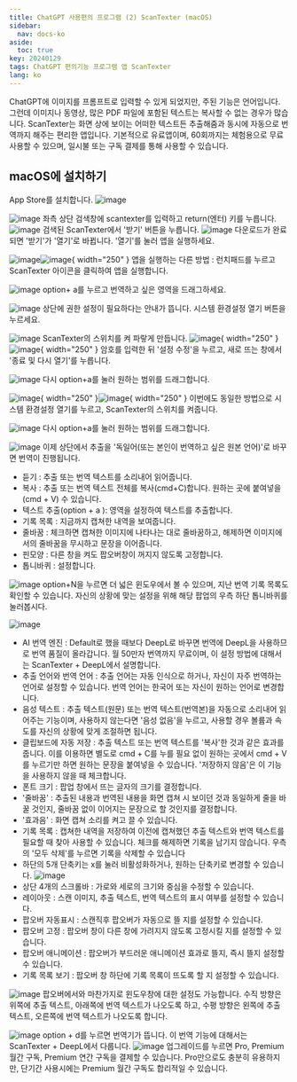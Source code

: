 ```yaml
---
title: ChatGPT 사용편의 프로그램 (2) ScanTexter (macOS)
sidebar:
  nav: docs-ko
aside:
  toc: true
key: 20240129
tags: ChatGPT 편의기능 프로그램 앱 ScanTexter
lang: ko
---
```


ChatGPT에 이미지를 프롬프트로 입력할 수 있게 되었지만, 주된 기능은 언어입니다. 그런데 이미지나 동영상, 많은 PDF 파일에 포함된 텍스트는 복사할 수 없는 경우가 많습니다. ScanTexter는 화면 상에 보이는 어떠한 텍스트든 추출해줌과 동시에 자동으로 번역까지 해주는 편리한 앱입니다. 기본적으로 유료앱이며, 60회까지는 체험용으로 무료 사용할 수 있으며, 일시불 또는 구독 결제를 통해 사용할 수 있습니다.

## macOS에 설치하기
App Store를 설치합니다.
![image](/assets/img/2024-01-29-2024-01-29-ScanTexter/스크린샷-2024-01-14-오전-12.10.37.png)

![image](/assets/img/2024-01-29-2024-01-29-ScanTexter/스크린샷-2024-01-14-오전-12.12.07.png)
좌측 상단 검색창에 scantexter를 입력하고 return(엔터) 키를 누릅니다.
![image](/assets/img/2024-01-29-2024-01-29-ScanTexter/스크린샷-2024-01-14-오전-12.18.52.png)
검색된 ScanTexter에서 '받기' 버튼을 누릅니다.
![image](/assets/img/2024-01-29-2024-01-29-ScanTexter/스크린샷-2024-01-14-오전-12.17.07.png)
다운로드가 완료되면 '받기'가 '열기'로 바뀝니다.  '열기'를 눌러 앱을 실행하세요.

![image](/assets/img/2024-01-29-2024-01-29-ScanTexter/스크린샷-2024-01-14-오전-12.21.20.png)![image](/assets/img/2024-01-29-2024-01-29-ScanTexter/스크린샷-2024-01-14-오전-12.21.44.png){ width="250" }
앱을 실행하는 다른 방법 : 런치패드를 누르고 ScanTexter 아이콘을 클릭하여 앱을 실행합니다.

![image](/assets/img/2024-01-29-2024-01-29-ScanTexter/스크린샷-2024-01-14-오전-12.23.47.png)
option+ a를 누르고 번역하고 싶은 영역을 드래그하세요.

![image](/assets/img/2024-01-29-2024-01-29-ScanTexter/스크린샷-2024-01-14-오전-12.24.18.png)
상단에 권한 설정이 필요하다는 안내가 뜹니다. 시스템 환경설정 열기 버튼을 누르세요.

![image](/assets/img/2024-01-29-2024-01-29-ScanTexter/스크린샷-2024-01-14-오전-12.24.57.png)
ScanTexter의 스위치를 켜 파랗게 만듭니다.
![image](/assets/img/2024-01-29-2024-01-29-ScanTexter/스크린샷-2024-01-14-오전-12.25.25.png){ width="250" }![image](/assets/img/2024-01-29-2024-01-29-ScanTexter/스크린샷-2024-01-14-오전-12.25.46.png){ width="250" }
암호를 입력한 뒤 '설정 수정'을 누르고, 새로 뜨는 창에서 '종료 및 다시 열기'를 누릅니다.

![image](/assets/img/2024-01-29-2024-01-29-ScanTexter/스크린샷-2024-01-14-오전-12.35.08.png)
다시 option+a를 눌러 원하는 범위를 드래그합니다.

![image](/assets/img/2024-01-29-2024-01-29-ScanTexter/스크린샷-2024-01-14-오전-12.36.37.png){ width="250" }![image](/assets/img/2024-01-29-2024-01-29-ScanTexter/스크린샷-2024-01-14-오전-12.37.50.png){ width="250" }
이번에도 동일한 방법으로 시스템 환경설정 열기를 누르고, ScanTexter의 스위치를 켜줍니다.

![image](/assets/img/2024-01-29-2024-01-29-ScanTexter/스크린샷-2024-01-14-오전-12.35.08.png)
다시 option+a를 눌러 원하는 범위를 드래그합니다.

![image](/assets/img/2024-01-29-2024-01-29-ScanTexter/스크린샷-2024-01-14-오전-12.39.56.png)
이제 상단에서 추출을 '독일어(또는 본인이 번역하고 싶은 원본 언어)'로 바꾸면 번역이 진행됩니다.
* 듣기 : 추출 또는 번역 텍스트를 소리내어 읽어줍니다.
* 복사 : 추출 또는 번역 텍스트 전체를 복사(cmd+C)합니다. 원하는 곳에 붙여넣을(cmd + V) 수 있습니다.
* 텍스트 추출(option + a ): 영역을 설정하여 텍스트를 추출합니다.
* 기록 목록 : 지금까지 캡쳐한 내역을 보여줍니다.
* 줄바꿈 : 체크하면 캡쳐한 이미지에 나타나는 대로 줄바꿈하고, 해제하면 이미지에서의 줄바꿈을 무시하고 문장을 이어줍니다.
* 핀모양 : 다른 창을 켜도 팝오버창이 꺼지지 않도록 고정합니다.
* 톱니바퀴 : 설정합니다.

![image](/assets/img/2024-01-29-2024-01-29-ScanTexter/스크린샷-2024-01-14-오후-3.46.14.png)
option+N을 누르면 더 넓은 윈도우에서 볼 수 있으며, 지난 번역 기록 목록도 확인할 수 있습니다. 자신의 상황에 맞는 설정을 위해 해당 팝업의 우측 하단 톱니바퀴를 눌러봅시다.

![image](/assets/img/2024-01-29-2024-01-29-ScanTexter/스크린샷-2024-01-14-오전-12.41.09.png)
* AI 번역 엔진 : Default로 했을 때보다 DeepL로 바꾸면 번역에 DeepL을 사용하므로 번역 품질이 올라갑니다. 월 50만자 번역까지 무료이며, 이 설정 방법에 대해서는 ScanTexter + DeepL에서 설명합니다.
* 추출 언어와 번역 언어 : 추출 언어는 자동 인식으로 하거나, 자신이 자주 번역하는 언어로 설정할 수 있습니다. 번역 언어는 한국어 또는 자신이 원하는 언어로 변경합니다.
* 음성 텍스트 : 추출 텍스트(원문) 또는 번역 텍스트(번역본)을 자동으로 소리내어 읽어주는 기능이며, 사용하지 않는다면 '음성 없음'을 누르고, 사용할 경우 볼륨과 속도를 자신의 상황에 맞게 조절하면 됩니다.
* 클립보드에 자동 저장 : 추출 텍스트 또는 번역 텍스트를 '복사'한 것과 같은 효과를 줍니다. 이를 이용하면 별도로 cmd + C를 누를 필요 없이 원하는 곳에서 cmd + V를 누르기만 하면 원하는 문장을 붙여넣을 수 있습니다. '저장하지 않음'은 이 기능을 사용하지 않을 때 체크합니다.
* 폰트 크기 : 팝업 창에서 뜨는 글자의 크기를 결정합니다.
* '줄바꿈' : 추출된 내용과 번역된 내용을 화면 캡쳐 시 보이던 것과 동일하게 줄을 바꿀 것인지, 줄바꿈 없이 이어지는 문장으로 할 것인지를 결정합니다.
* '효과음' : 화면 캡쳐 소리를 켜고 끌 수 있습니다.
* 기록 목록 : 캡쳐한 내역을 저장하여 이전에 캡쳐했던 추출 텍스트와 번역 텍스트를 필요할 때 찾아 사용할 수 있습니다. 체크를 해제하면 기록을 남기지 않습니다. 우측의 '모두 삭제'를 누르면 기록을 삭제할 수 있습니다
* 하단의 5개 단축키는 x를 눌러 비활성화하거나, 원하는 단축키로 변경할 수 있습니다.
![image](/assets/img/2024-01-29-2024-01-29-ScanTexter/스크린샷-2024-01-14-오후-3.42.15.png)
* 상단 4개의 스크롤바 : 가로와 세로의 크기와 중심을 수정할 수 있습니다.
* 레이아웃 : 스캔 이미지, 추출 텍스트, 번역 텍스트의 표시 여부를 설정할 수 있습니다.
* 팝오버 자동표시 : 스캔직후 팝오버가 자동으로 뜰 지를 설정할 수 있습니다.
* 팝오버 고정 : 팝오버 창이 다른 창에 가려지지 않도록 고정시킬 지를 설정할 수 있습니다.
* 팝오버 애니메이션 : 팝오버가 부드러운 애니메이션 효과로 뜰지, 즉시 뜰지 설정할 수 있습니다.
* 기록 목록 보기 : 팝오버 창 하단에 기록 목록이 뜨도록 할 지 설정할 수 있습니다.

![image](/assets/img/2024-01-29-2024-01-29-ScanTexter/스크린샷-2024-01-14-오후-3.45.05.png)
팝오버에서와 마찬가지로 윈도우창에 대한 설정도 가능합니다. 수직 방향은 위쪽에 추출 텍스트, 아래쪽에 번역 텍스트가 나오도록 하고, 수평 방향은 왼쪽에 추출 텍스트, 오른쪽에 번역 텍스트가 나오도록 합니다.

![image](/assets/img/2024-01-29-2024-01-29-ScanTexter/스크린샷-2024-01-14-오후-4.13.14.png)
option + d를 누르면 번역기가 뜹니다. 이 번역 기능에 대해서는 ScanTexter + DeepL에서 다룹니다.
![image](/assets/img/2024-01-29-2024-01-29-ScanTexter/스크린샷-2024-01-14-오후-4.53.59.png)
업그레이드를 누르면 Pro, Premium 월간 구독, Premium 연간 구독을 결제할 수 있습니다. Pro만으로도 충분히 유용하지만, 단기간 사용시에는 Premium 월간 구독도 합리적일 수 있습니다.